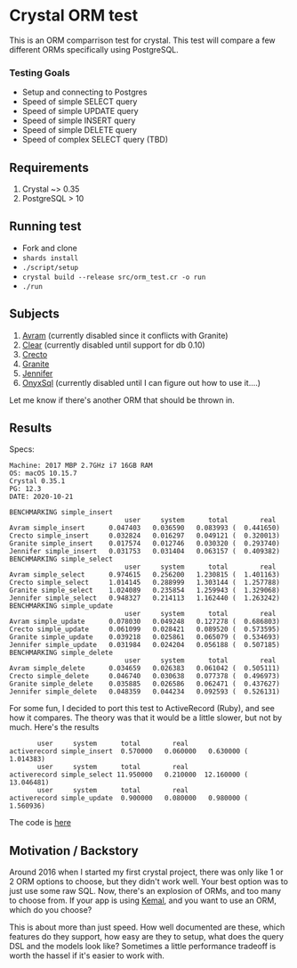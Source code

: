 # Crystal ORM test

This is an ORM comparrison test for crystal. This test will compare a few different ORMs specifically using PostgreSQL.

### Testing Goals

* Setup and connecting to Postgres
* Speed of simple SELECT query
* Speed of simple UPDATE query
* Speed of simple INSERT query
* Speed of simple DELETE query
* Speed of complex SELECT query (TBD)

## Requirements

1. Crystal ~> 0.35
2. PostgreSQL > 10

## Running test

* Fork and clone
* `shards install`
* `./script/setup`
* `crystal build --release src/orm_test.cr -o run`
* `./run`

## Subjects

1. [Avram](https://github.com/luckyframework/avram) (currently disabled since it conflicts with Granite)
1. [Clear](https://github.com/anykeyh/clear)  (currently disabled until support for db 0.10)
1. [Crecto](https://github.com/Crecto/crecto)
1. [Granite](https://github.com/amberframework/granite)
1. [Jennifer](https://github.com/imdrasil/jennifer.cr)
1. [OnyxSql](https://github.com/onyxframework/sql) (currently disabled until I can figure out how to use it....)

Let me know if there's another ORM that should be thrown in.

## Results
Specs:
```
Machine: 2017 MBP 2.7GHz i7 16GB RAM
OS: macOS 10.15.7
Crystal 0.35.1
PG: 12.3
DATE: 2020-10-21
```

```
BENCHMARKING simple_insert
                             user     system      total        real
Avram simple_insert      0.047403   0.036590   0.083993 (  0.441650)
Crecto simple_insert     0.032824   0.016297   0.049121 (  0.320013)
Granite simple_insert    0.017574   0.012746   0.030320 (  0.293740)
Jennifer simple_insert   0.031753   0.031404   0.063157 (  0.409382)
BENCHMARKING simple_select
                             user     system      total        real
Avram simple_select      0.974615   0.256200   1.230815 (  1.401163)
Crecto simple_select     1.014145   0.288999   1.303144 (  1.257788)
Granite simple_select    1.024089   0.235854   1.259943 (  1.329068)
Jennifer simple_select   0.948327   0.214113   1.162440 (  1.263242)
BENCHMARKING simple_update
                             user     system      total        real
Avram simple_update      0.078030   0.049248   0.127278 (  0.686803)
Crecto simple_update     0.061099   0.028421   0.089520 (  0.573595)
Granite simple_update    0.039218   0.025861   0.065079 (  0.534693)
Jennifer simple_update   0.031984   0.024204   0.056188 (  0.507185)
BENCHMARKING simple_delete
                             user     system      total        real
Avram simple_delete      0.034659   0.026383   0.061042 (  0.505111)
Crecto simple_delete     0.046740   0.030638   0.077378 (  0.496973)
Granite simple_delete    0.035885   0.026586   0.062471 (  0.437627)
Jennifer simple_delete   0.048359   0.044234   0.092593 (  0.526131)
```

For some fun, I decided to port this test to ActiveRecord (Ruby), and see how it compares. The theory was that it would be a little slower, but not by much. Here's the results

```
       user     system      total        real
activerecord simple_insert  0.570000   0.060000   0.630000 (  1.014383)
       user     system      total        real
activerecord simple_select 11.950000   0.210000  12.160000 ( 13.046481)
       user     system      total        real
activerecord simple_update  0.900000   0.080000   0.980000 (  1.560936)
```
The code is [here](https://gist.github.com/jwoertink/55f474ddb0d2322e09d32af887a07bc9)

## Motivation / Backstory
Around 2016 when I started my first crystal project, there was only like 1 or 2 ORM options to choose, but they didn't work well. Your best option was to just use some raw SQL. Now, there's an explosion of ORMs, and too many to choose from. If your app is using [Kemal](http://kemalcr.com/), and you want to use an ORM, which do you choose?

This is about more than just speed. How well documented are these, which features do they support, how easy are they to setup, what does the query DSL and the models look like? Sometimes a little performance tradeoff is worth the hassel if it's easier to work with.
